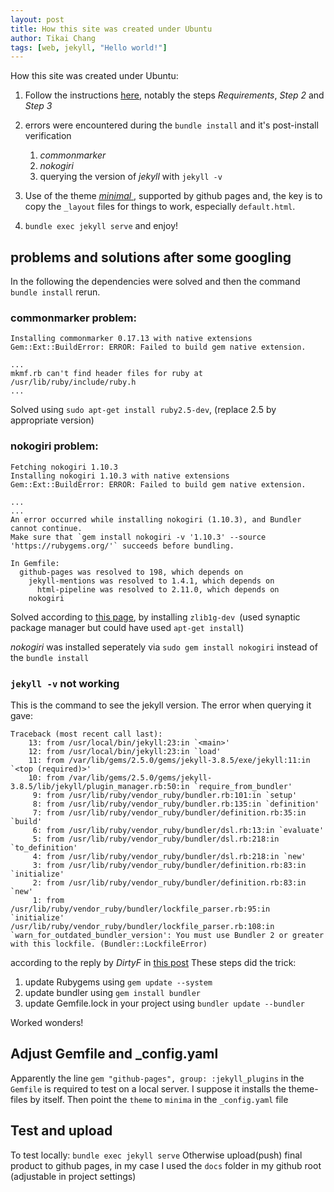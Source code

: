 ```yaml
---
layout: post
title: How this site was created under Ubuntu
author: Tikai Chang
tags: [web, jekyll, "Hello world!"]
---
```

How this site was created under Ubuntu:
1. Follow the instructions <a href="{{ post.url }}">here</a>, notably the steps *Requirements*, *Step 2* and *Step 3*

2. errors were encountered during the `bundle install` and it's post-install verification
	1. *commonmarker*
	2. *nokogiri*
	3. querying the version of *jekyll* with `jekyll -v`

3. Use of the theme <a href ="https://github.com/pages-themes/minimal">*minimal* </a>, supported by github pages and, the key is to copy the `_layout` files for things to work, especially `default.html`.

4. `bundle exec jekyll serve` and enjoy!

## problems and solutions after some googling
In the following the dependencies were solved and then the command `bundle install` rerun.

### commonmarker problem:

```
Installing commonmarker 0.17.13 with native extensions
Gem::Ext::BuildError: ERROR: Failed to build gem native extension.

...
mkmf.rb can't find header files for ruby at /usr/lib/ruby/include/ruby.h
...
```
		
Solved using `sudo apt-get install ruby2.5-dev`, (replace 2.5 by appropriate version)

### nokogiri problem:

```
Fetching nokogiri 1.10.3
Installing nokogiri 1.10.3 with native extensions
Gem::Ext::BuildError: ERROR: Failed to build gem native extension.

...
...
An error occurred while installing nokogiri (1.10.3), and Bundler
cannot continue.
Make sure that `gem install nokogiri -v '1.10.3' --source
'https://rubygems.org/'` succeeds before bundling.

In Gemfile:
  github-pages was resolved to 198, which depends on
    jekyll-mentions was resolved to 1.4.1, which depends on
      html-pipeline was resolved to 2.11.0, which depends on
	nokogiri
```

Solved according to <a href="https://github.com/flapjack/omnibus-flapjack/issues/72">this page</a>, by installing `zlib1g-dev `(used synaptic package manager but could have used `apt-get install`)

*nokogiri* was installed seperately via `sudo gem install nokogiri` instead of the `bundle install`

### `jekyll -v` not working
This is the command to see the jekyll version. The error when querying it gave:
```
Traceback (most recent call last):
	13: from /usr/local/bin/jekyll:23:in `<main>'
	12: from /usr/local/bin/jekyll:23:in `load'
	11: from /var/lib/gems/2.5.0/gems/jekyll-3.8.5/exe/jekyll:11:in `<top (required)>'
	10: from /var/lib/gems/2.5.0/gems/jekyll-3.8.5/lib/jekyll/plugin_manager.rb:50:in `require_from_bundler'
	 9: from /usr/lib/ruby/vendor_ruby/bundler.rb:101:in `setup'
	 8: from /usr/lib/ruby/vendor_ruby/bundler.rb:135:in `definition'
	 7: from /usr/lib/ruby/vendor_ruby/bundler/definition.rb:35:in `build'
	 6: from /usr/lib/ruby/vendor_ruby/bundler/dsl.rb:13:in `evaluate'
	 5: from /usr/lib/ruby/vendor_ruby/bundler/dsl.rb:218:in `to_definition'
	 4: from /usr/lib/ruby/vendor_ruby/bundler/dsl.rb:218:in `new'
	 3: from /usr/lib/ruby/vendor_ruby/bundler/definition.rb:83:in `initialize'
	 2: from /usr/lib/ruby/vendor_ruby/bundler/definition.rb:83:in `new'
	 1: from /usr/lib/ruby/vendor_ruby/bundler/lockfile_parser.rb:95:in `initialize'
/usr/lib/ruby/vendor_ruby/bundler/lockfile_parser.rb:108:in `warn_for_outdated_bundler_version': You must use Bundler 2 or greater with this lockfile. (Bundler::LockfileError)
```

according to the reply by *DirtyF* in <a href ="https://github.com/jekyll/jekyll/issues/7463">this post</a>
These steps did the trick:
1. update Rubygems using `gem update --system`
2. update bundler using `gem install bundler`
3. update Gemfile.lock in your project using `bundler update --bundler`

Worked wonders!

## Adjust Gemfile and _config.yaml
Apparently the line `gem "github-pages", group: :jekyll_plugins` in the `Gemfile` is required to test on a local server. I suppose it installs the theme-files by itself.
Then point the `theme` to `minima` in the `_config.yaml` file

## Test and upload
To test locally: `bundle exec jekyll serve`
Otherwise upload(push) final product to github pages, in my case I used the `docs` folder in my github root (adjustable in project settings)
